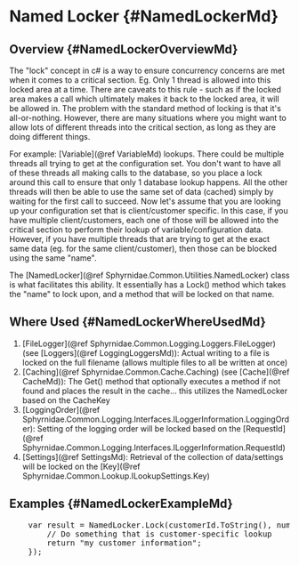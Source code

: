 ﻿# Named Locker {#NamedLockerMd}

## Overview {#NamedLockerOverviewMd}
The "lock" concept in c# is a way to ensure concurrency concerns are met when it comes to a critical section.
Eg. Only 1 thread is allowed into this locked area at a time.
There are caveats to this rule - such as if the locked area makes a call which ultimately makes it back to the locked area, it will be allowed in.
The problem with the standard method of locking is that it's all-or-nothing.
However, there are many situations where you might want to allow lots of different threads into the critical section, as long as they are doing different things.

For example: [Variable](@ref VariableMd) lookups.
There could be multiple threads all trying to get at the configuration set.
You don't want to have all of these threads all making calls to the database, so you place a lock around this call to ensure that only 1 database lookup happens.
All the other threads will then be able to use the same set of data (cached) simply by waiting for the first call to succeed.
Now let's assume that you are looking up your configuration set that is client/customer specific.
In this case, if you have multiple client/customers, each one of those will be allowed into the critical section to perform their lookup of variable/configuration data.
However, if you have multiple threads that are trying to get at the exact same data (eg. for the same client/customer),
then those can be blocked using the same "name".

The [NamedLocker](@ref Sphyrnidae.Common.Utilities.NamedLocker) class is what facilitates this ability.
It essentially has a Lock() method which takes the "name" to lock upon, and a method that will be locked on that name.

## Where Used {#NamedLockerWhereUsedMd}
1. [FileLogger](@ref Sphyrnidae.Common.Logging.Loggers.FileLogger) (see [Loggers](@ref LoggingLoggersMd)): Actual writing to a file is locked on the full filename (allows multiple files to all be written at once)
2. [Caching](@ref Sphyrnidae.Common.Cache.Caching) (see [Cache](@ref CacheMd)): The Get() method that optionally executes a method if not found and places the result in the cache... this utilizes the NamedLocker based on the CacheKey
3. [LoggingOrder](@ref Sphyrnidae.Common.Logging.Interfaces.ILoggerInformation.LoggingOrder): Setting of the logging order will be locked based on the [RequestId](@ref Sphyrnidae.Common.Logging.Interfaces.ILoggerInformation.RequestId)
4. [Settings](@ref SettingsMd): Retrieval of the collection of data/settings will be locked on the [Key](@ref Sphyrnidae.Common.Lookup.ILookupSettings.Key)

## Examples {#NamedLockerExampleMd}
<pre>
	var result = NamedLocker.Lock(customerId.ToString(), num => {
		// Do something that is customer-specific lookup
		return "my customer information";
	});
</pre>